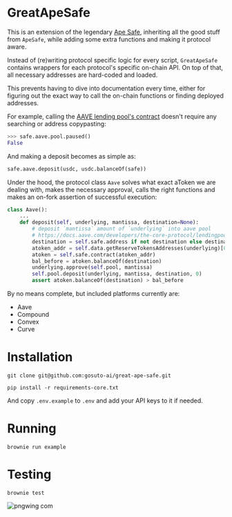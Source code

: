 # GreatApeSafe

This is an extension of the legendary [Ape Safe](https://github.com/banteg/ape-safe), inheriting all the good stuff from `ApeSafe`, while adding some extra functions and making it protocol aware.

Instead of (re)writing protocol specific logic for every script, `GreatApeSafe` contains wrappers for each protocol's specific on-chain API. On top of that, all necessary addresses are hard-coded and loaded.

This prevents having to dive into documentation every time, either for figuring out the exact way to call the on-chain functions or finding deployed addresses.

For example, calling the [AAVE lending pool's contract](https://etherscan.io/address/0x7d2768dE32b0b80b7a3454c06BdAc94A69DDc7A9#readProxyContract) doesn't require any searching or address copypasting:

```python
>>> safe.aave.pool.paused()
False
```

And making a deposit becomes as simple as:

```python
safe.aave.deposit(usdc, usdc.balanceOf(safe))
```

Under the hood, the protocol class `Aave` solves what exact aToken we are dealing with, makes the necessary approval, calls the right functions and makes an on-fork assertion of successful execution:

```python
class Aave():
    ...
    def deposit(self, underlying, mantissa, destination=None):
        # deposit `mantissa` amount of `underlying` into aave pool
        # https://docs.aave.com/developers/the-core-protocol/lendingpool#deposit
        destination = self.safe.address if not destination else destination
        atoken_addr = self.data.getReserveTokensAddresses(underlying)[0]
        atoken = self.safe.contract(atoken_addr)
        bal_before = atoken.balanceOf(destination)
        underlying.approve(self.pool, mantissa)
        self.pool.deposit(underlying, mantissa, destination, 0)
        assert atoken.balanceOf(destination) > bal_before
```

By no means complete, but included platforms currently are:
- Aave
- Compound
- Convex
- Curve

# Installation

```
git clone git@github.com:gosuto-ai/great-ape-safe.git
```
```
pip install -r requirements-core.txt
```
And copy `.env.example` to `.env` and add your API keys to it if needed.

# Running
```
brownie run example
```

# Testing
```
brownie test
```

![pngwing com](https://user-images.githubusercontent.com/2835259/147793601-c597898e-0e9a-4eac-9413-d3dc6a1534cb.png)

